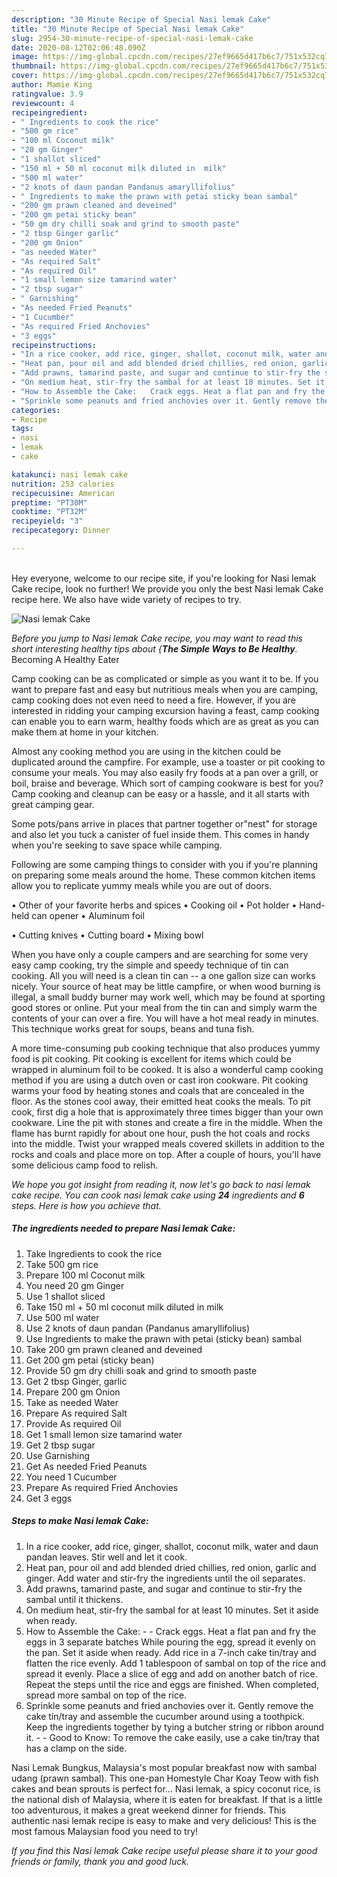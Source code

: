 ```yaml
---
description: "30 Minute Recipe of Special Nasi lemak Cake"
title: "30 Minute Recipe of Special Nasi lemak Cake"
slug: 2954-30-minute-recipe-of-special-nasi-lemak-cake
date: 2020-08-12T02:06:48.090Z
image: https://img-global.cpcdn.com/recipes/27ef9665d417b6c7/751x532cq70/nasi-lemak-cake-recipe-main-photo.jpg
thumbnail: https://img-global.cpcdn.com/recipes/27ef9665d417b6c7/751x532cq70/nasi-lemak-cake-recipe-main-photo.jpg
cover: https://img-global.cpcdn.com/recipes/27ef9665d417b6c7/751x532cq70/nasi-lemak-cake-recipe-main-photo.jpg
author: Mamie King
ratingvalue: 3.9
reviewcount: 4
recipeingredient:
- " Ingredients to cook the rice"
- "500 gm rice"
- "100 ml Coconut milk"
- "20 gm Ginger"
- "1 shallot sliced"
- "150 ml + 50 ml coconut milk diluted in  milk"
- "500 ml water"
- "2 knots of daun pandan Pandanus amaryllifolius"
- " Ingredients to make the prawn with petai sticky bean sambal"
- "200 gm prawn cleaned and deveined"
- "200 gm petai sticky bean"
- "50 gm dry chilli soak and grind to smooth paste"
- "2 tbsp Ginger garlic"
- "200 gm Onion"
- "as needed Water"
- "As required Salt"
- "As required Oil"
- "1 small lemon size tamarind water"
- "2 tbsp sugar"
- " Garnishing"
- "As needed Fried Peanuts"
- "1 Cucumber"
- "As required Fried Anchovies"
- "3 eggs"
recipeinstructions:
- "In a rice cooker, add rice, ginger, shallot, coconut milk, water and daun pandan leaves. Stir well and let it cook."
- "Heat pan, pour oil and add blended dried chillies, red onion, garlic and ginger. Add water and stir-fry the ingredients until the oil separates."
- "Add prawns, tamarind paste, and sugar and continue to stir-fry the sambal until it thickens."
- "On medium heat, stir-fry the sambal for at least 10 minutes. Set it aside when ready."
- "How to Assemble the Cake:   Crack eggs. Heat a flat pan and fry the eggs in 3 separate batches While pouring the egg, spread it evenly on the pan. Set it aside when ready. Add rice in a 7-inch cake tin/tray and flatten the rice evenly. Add 1 tablespoon of sambal on top of the rice and spread it evenly. Place a slice of egg and add on another batch of rice. Repeat the steps until the rice and eggs are finished. When completed, spread more sambal on top of the rice."
- "Sprinkle some peanuts and fried anchovies over it. Gently remove the cake tin/tray and assemble the cucumber around using a toothpick. Keep the ingredients together by tying a butcher string or ribbon around it.  Good to Know: To remove the cake easily, use a cake tin/tray that has a clamp on the side."
categories:
- Recipe
tags:
- nasi
- lemak
- cake

katakunci: nasi lemak cake 
nutrition: 253 calories
recipecuisine: American
preptime: "PT30M"
cooktime: "PT32M"
recipeyield: "3"
recipecategory: Dinner

---
```

<br>
Hey everyone, welcome to our recipe site, if you're looking for Nasi lemak Cake recipe, look no further! We provide you only the best Nasi lemak Cake recipe here. We also have wide variety of recipes to try.
<br>


![Nasi lemak Cake](https://img-global.cpcdn.com/recipes/27ef9665d417b6c7/751x532cq70/nasi-lemak-cake-recipe-main-photo.jpg)

<i>Before you jump to Nasi lemak Cake recipe, you may want to read this short interesting healthy tips about {<strong>The Simple Ways to Be Healthy</strong>.</i>
Becoming A Healthy Eater

    
Camp cooking can be as complicated or simple as you want it to be. If you want to prepare fast and easy but nutritious meals when you are camping, camp cooking does not even need to need a fire. However, if you are interested in ridding your camping excursion having a feast, camp cooking can enable you to earn warm, healthy foods which are as great as you can make them at home in your kitchen.

 Almost any cooking method you are using in the kitchen could be duplicated around the campfire. For example, use a toaster or pit cooking to consume your meals. You may also easily fry foods at a pan over a grill, or boil, braise and beverage. Which sort of camping cookware is best for you? Camp cooking and cleanup can be easy or a hassle, and it all starts with great camping gear.

Some pots/pans arrive in places that partner together or"nest" for storage and also let you tuck a canister of fuel inside them. This comes in handy when you're seeking to save space while camping.

Following are some camping things to consider with you if you're planning on preparing some meals around the home. These common kitchen items allow you to replicate yummy meals while you are out of doors.


• Other of your favorite herbs and spices
• Cooking oil
• Pot holder
• Hand-held can opener
• Aluminum foil

• Cutting knives
• Cutting board
• Mixing bowl


When you have only a couple campers and are searching for some very easy camp cooking, try the simple and speedy technique of tin can cooking. All you will need is a clean tin can -- a one gallon size can works nicely. Your source of heat may be little campfire, or when wood burning is illegal, a small buddy burner may work well, which may be found at sporting good stores or online. Put your meal from the tin can and simply warm the contents of your can over a fire. You will have a hot meal ready in minutes.  This technique works great for soups, beans and tuna fish.

A more time-consuming pub cooking technique that also produces yummy food is pit cooking. Pit cooking is excellent for items which could be wrapped in aluminum foil to be cooked.  It is also a wonderful camp cooking method if you are using a dutch oven or cast iron cookware. Pit cooking warms your food by heating stones and coals that are concealed in the floor. As the stones cool away, their emitted heat cooks the meals. To pit cook, first dig a hole that is approximately three times bigger than your own cookware. Line the pit with stones and create a fire in the middle. When the flame has burnt rapidly for about one hour, push the hot coals and rocks into the middle. Twist your wrapped meals covered skillets in addition to the rocks and coals and place more on top. After a couple of hours, you'll have some delicious camp food to relish.


<i>We hope you got insight from reading it, now let's go back to nasi lemak cake recipe. You can cook nasi lemak cake using <strong>24</strong> ingredients and <strong>6</strong> steps. Here is how you achieve that.
</i>

##### The ingredients needed to prepare Nasi lemak Cake:

1. Take  Ingredients to cook the rice
1. Take 500 gm rice
1. Prepare 100 ml Coconut milk
1. You need 20 gm Ginger
1. Use 1 shallot sliced
1. Take 150 ml + 50 ml coconut milk diluted in  milk
1. Use 500 ml water
1. Use 2 knots of daun pandan (Pandanus amaryllifolius)
1. Use  Ingredients to make the prawn with petai (sticky bean) sambal
1. Take 200 gm prawn cleaned and deveined
1. Get 200 gm petai (sticky bean)
1. Provide 50 gm dry chilli soak and grind to smooth paste
1. Get 2 tbsp Ginger, garlic
1. Prepare 200 gm Onion
1. Take as needed Water
1. Prepare As required Salt
1. Provide As required Oil
1. Get 1 small lemon size tamarind water
1. Get 2 tbsp sugar
1. Use  Garnishing
1. Get As needed Fried Peanuts
1. You need 1 Cucumber
1. Prepare As required Fried Anchovies
1. Get 3 eggs


##### Steps to make Nasi lemak Cake:

1. In a rice cooker, add rice, ginger, shallot, coconut milk, water and daun pandan leaves. Stir well and let it cook.
1. Heat pan, pour oil and add blended dried chillies, red onion, garlic and ginger. Add water and stir-fry the ingredients until the oil separates.
1. Add prawns, tamarind paste, and sugar and continue to stir-fry the sambal until it thickens.
1. On medium heat, stir-fry the sambal for at least 10 minutes. Set it aside when ready.
1. How to Assemble the Cake: -  -  Crack eggs. Heat a flat pan and fry the eggs in 3 separate batches While pouring the egg, spread it evenly on the pan. Set it aside when ready. Add rice in a 7-inch cake tin/tray and flatten the rice evenly. Add 1 tablespoon of sambal on top of the rice and spread it evenly. Place a slice of egg and add on another batch of rice. Repeat the steps until the rice and eggs are finished. When completed, spread more sambal on top of the rice.
1. Sprinkle some peanuts and fried anchovies over it. Gently remove the cake tin/tray and assemble the cucumber around using a toothpick. Keep the ingredients together by tying a butcher string or ribbon around it. -  - Good to Know: To remove the cake easily, use a cake tin/tray that has a clamp on the side.


Nasi Lemak Bungkus, Malaysia&#39;s most popular breakfast now with sambal udang (prawn sambal). This one-pan Homestyle Char Koay Teow with fish cakes and bean sprouts is perfect for… Nasi lemak, a spicy coconut rice, is the national dish of Malaysia, where it is eaten for breakfast. If that is a little too adventurous, it makes a great weekend dinner for friends. This authentic nasi lemak recipe is easy to make and very delicious! This is the most famous Malaysian food you need to try! 

<i>If you find this Nasi lemak Cake recipe useful please share it to your good friends or family, thank you and good luck.</i>
